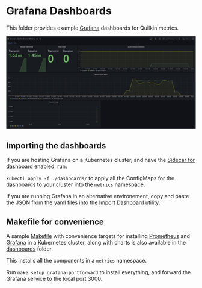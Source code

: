 # Grafana Dashboards

This folder provides example [Grafana][grafana] dashboards for Quilkin metrics.

![example general dashboard](./quilkin-general.png)

## Importing the dashboards

If you are hosting Grafana on a Kubernetes cluster, and have the 
[Sidecar for dashboard](https://github.com/grafana/helm-charts/blob/main/charts/grafana/README.md#sidecar-for-datasources) 
enabled, run:

`kubectl apply -f ./dashboards/` to apply all the ConfigMaps for the dashboards to your cluster into the `metrics` 
namespace. 

If you are running Grafana in an alternative environement, copy and paste the JSON from the yaml files 
into the [Import Dashboard](https://grafana.com/docs/grafana/latest/dashboards/export-import/#import-dashboard) utility.

## Makefile for convenience 

A sample [Makefile](./Makefile) with convenience targets for installing [Prometheus](https://prometheus.io/) and 
[Grafana][grafana] in a Kubernetes cluster, along with charts is also available in the [dashboards](./dashboards) 
folder.

This installs all the components in a `metrics` namespace.

Run `make setup grafana-portforward` to install everything, and forward the Grafana service to the local port 3000.

[grafana]: https://grafana.com/
